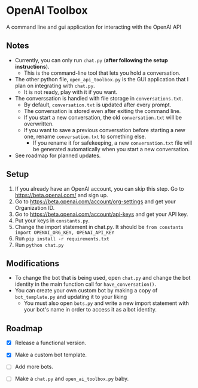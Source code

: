 # OpenAI Toolbox
A command line and gui application for interacting with the OpenAI API

## Notes
- Currently, you can only run ```chat.py``` (**after following the setup instructions**).
  - This is the command-line tool that lets you hold a conversation.
- The other python file, ```open_api_toolbox.py``` is the GUI application that I plan on integrating with ```chat.py```.
  - It is not ready, play with it if you want.
- The converssation is handled with file storage in ```conversations.txt```.
  - By default, ```conversation.txt``` is updated after every prompt.
  - The conversation is stored even after exiting the command line.
  - If you start a new conversation, the old ```conversation.txt``` will be overwritten.
  - If you want to save a previous conversation before starting a new one, rename ```conversation.txt``` to something else.
    - If you rename it for safekeeping, a new ```conversation.txt``` file will be generated automatically when you start a new conversation.
- See roadmap for planned updates.

## Setup
1. If you already have an OpenAI account, you can skip this step. Go to https://beta.openai.com/ and sign up.
2. Go to https://beta.openai.com/account/org-settings and get your Organization ID.
3. Go to https://beta.openai.com/account/api-keys and get your API key.
4. Put your keys in ```constants.py```.
5. Change the import statement in chat.py. It should be ```from constants import OPENAI_ORG_KEY, OPENAI_API_KEY```
6. Run ```pip install -r requirements.txt```
7. Run ```python chat.py```


## Modifications
- To change the bot that is being used, open ```chat.py``` and change the bot identity in the main function call for ```have_conversation()```.
- You can create your own custom bot by making a copy of ```bot_template.py``` and updating it to your liking
  - You must also open ```bots.py``` and write a new import statement with your bot's name in order to access it as a bot identity.


## Roadmap
- [x] Release a functional version.
- [x] Make a custom bot template.
- [ ] Add more bots.
- [ ] Make a ```chat.py``` and ```open_ai_toolbox.py``` baby.


